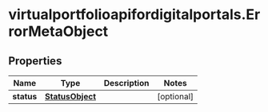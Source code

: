 # virtualportfolioapifordigitalportals.ErrorMetaObject

## Properties

Name | Type | Description | Notes
------------ | ------------- | ------------- | -------------
**status** | [**StatusObject**](StatusObject.md) |  | [optional] 


